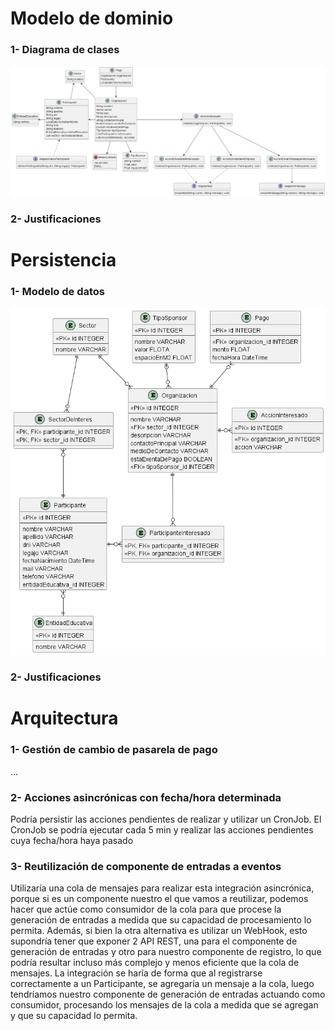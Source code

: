 # Modelo de dominio
### 1- Diagrama de clases
![Diagrama de clases](img.png)

### 2- Justificaciones

# Persistencia
### 1- Modelo de datos
![Modelo de datos](img_1.png)

### 2- Justificaciones

# Arquitectura
### 1- Gestión de cambio de pasarela de pago
...

### 2- Acciones asincrónicas con fecha/hora determinada
Podría persistir las acciones pendientes de realizar y utilizar un CronJob.
El CronJob se podría ejecutar cada 5 min y realizar las acciones pendientes cuya fecha/hora haya pasado

### 3- Reutilización de componente de entradas a eventos
Utilizaría una cola de mensajes para realizar esta integración asincrónica, porque si es un componente nuestro el que vamos a reutilizar,
podemos hacer que actúe como consumidor de la cola para que procese la generación de entradas a medida que su capacidad de procesamiento lo permita.
Además, si bien la otra alternativa es utilizar un WebHook, esto supondría tener que exponer 2 API REST, una para el componente de generación de entradas
y otro para nuestro componente de registro, lo que podría resultar incluso más complejo y menos eficiente que la cola de mensajes.
La integración se haría de forma que al registrarse correctamente a un Participante, se agregaría un mensaje a la cola, luego tendríamos nuestro componente
de generación de entradas actuando como consumidor, procesando los mensajes de la cola a medida que se agregan y que su capacidad lo permita.